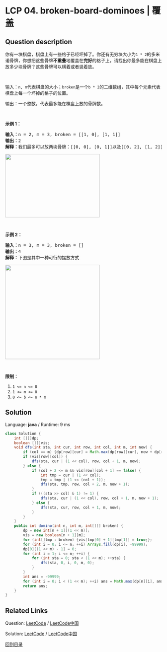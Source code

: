 ﻿# LCP 04. broken-board-dominoes | 覆盖

## Question description

<!--If you want to use the English description, use <p>English description is not available for the problem. Please switch to Chinese.</p>
 instead-->
<p>你有一块棋盘，棋盘上有一些格子已经坏掉了。你还有无穷块大小为<code>1 * 2</code>的多米诺骨牌，你想把这些骨牌<strong>不重叠</strong>地覆盖在<strong>完好</strong>的格子上，请找出你最多能在棋盘上放多少块骨牌？这些骨牌可以横着或者竖着放。</p>

<p>&nbsp;</p>

<p>输入：<code>n, m</code>代表棋盘的大小；<code>broken</code>是一个<code>b * 2</code>的二维数组，其中每个元素代表棋盘上每一个坏掉的格子的位置。</p>

<p>输出：一个整数，代表最多能在棋盘上放的骨牌数。</p>

<p>&nbsp;</p>

<p><strong>示例 1：</strong></p>

<pre><strong>输入：</strong>n = 2, m = 3, broken = [[1, 0], [1, 1]]
<strong>输出：</strong>2
<strong>解释：</strong>我们最多可以放两块骨牌：[[0, 0], [0, 1]]以及[[0, 2], [1, 2]]。（见下图）</pre>

<p><img alt="" src="https://assets.leetcode-cn.com/aliyun-lc-upload/uploads/2019/09/09/domino_example_1.jpg" style="height: 204px; width: 304px;"></p>

<p>&nbsp;</p>

<p><strong>示例 2：</strong></p>

<pre><strong>输入：</strong>n = 3, m = 3, broken = []
<strong>输出：</strong>4
<strong>解释：</strong>下图是其中一种可行的摆放方式
</pre>

<p><img alt="" src="https://assets.leetcode-cn.com/aliyun-lc-upload/uploads/2019/09/09/domino_example_2.jpg" style="height: 304px; width: 304px;"></p>

<p>&nbsp;</p>

<p><strong>限制：</strong></p>

<ol>
	<li><code>1 &lt;= n &lt;= 8</code></li>
	<li><code>1 &lt;= m &lt;= 8</code></li>
	<li><code>0 &lt;= b &lt;= n * m</code></li>
</ol>




## Solution

Language: **java**  /  Runtime: 9 ms

```java
class Solution {
    int [][]dp;
    boolean [][]vis;
    void dfs(int sta, int cur, int row, int col, int m, int now) {
        if (col == m) {dp[row][cur] = Math.max(dp[row][cur], now + dp[row - 1][sta]);return;}
        if (vis[row][col]) {
            dfs(sta, cur | (1 << col), row, col + 1, m, now);
        } else {
            if (col + 2 <= m && vis[row][col + 1] == false) {
                int tmp = cur | (1 << col);
                tmp = tmp | (1 << (col + 1));
                dfs(sta, tmp, row, col + 2, m, now + 1);
            }
            if (((sta >> col) & 1) != 1) {
                dfs(sta, cur | (1 << col), row, col + 1, m, now + 1);
            } else {
                dfs(sta, cur, row, col + 1, m, now);
            }
        }
    }
    public int domino(int n, int m, int[][] broken) {
        dp = new int[n + 1][(1 << m)];
        vis = new boolean[n + 1][m];
        for (int[]tmp : broken) {vis[tmp[0] + 1][tmp[1]] = true;};
        for (int i = 0; i <= n; ++i) Arrays.fill(dp[i], -99999);
        dp[0][(1 << m) - 1] = 0;
        for (int i = 1; i <= n; ++i) {
            for (int sta = 0; sta < (1 << m); ++sta) {
                dfs(sta, 0, i, 0, m, 0);
            }
        }
        int ans = -99999;
        for (int i = 0; i < (1 << m); ++i) ans = Math.max(dp[n][i], ans);
        return ans;
    }
}


```



## Related Links

Question: [LeetCode](https://leetcode.com/problems/broken-board-dominoes/description/)  /  [LeetCode中国](https://leetcode-cn.com/problems/broken-board-dominoes/description/)

Solution: [LeetCode](https://leetcode.com/articles/broken-board-dominoes/)  /  [LeetCode中国](https://leetcode-cn.com/articles/broken-board-dominoes/)

[回到目录](../README.md)